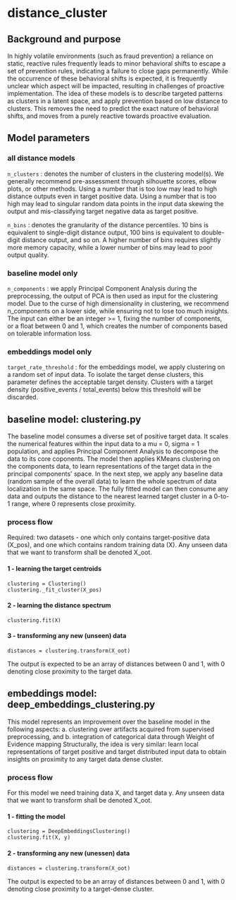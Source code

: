 # distance_cluster
## Background and purpose
In highly volatile environments (such as fraud prevention) a reliance on static, reactive rules frequently leads to minor behavioral shifts to escape a set of prevention rules, indicating a failure to close gaps permanently. While the occurrence of these behavioral shifts is expected, it is frequently unclear which aspect will be impacted, resulting in challenges of proactive implementation.
The idea of these models is to describe targeted patterns as clusters in a latent space, and apply prevention based on low distance to clusters. This removes the need to predict the exact nature of behavioral shifts, and moves from a purely reactive towards proactive evaluation.

## Model parameters
### all distance models
`n_clusters` : denotes the number of clusters in the clustering model(s). We generally recommend pre-assessment through silhouette scores, elbow plots, or other methods. Using a number that is too low may lead to high distance outputs even in target positive data. Using a number that is too high may lead to singular random data points in the input data skewing the output and mis-classifying target negative data as target positive.

`n_bins` : denotes the granularity of the distance percentiles. 10 bins is equivalent to single-digit distance output, 100 bins is equivalent to double-digit distance output, and so on. A higher number of bins requires slightly more memory capacity, while a lower number of bins may lead to poor output quality.
### baseline model only
`n_components` : we apply Principal Component Analysis during the preprocessing, the output of PCA is then used as input for the clustering model. Due to the curse of high dimensionality in clustering, we recommend n_components on a lower side, while ensuring not to lose too much insights. The input can either be an integer >= 1, fixing the number of components, or a float between 0 and 1, which creates the number of components based on tolerable information loss.
### embeddings model only
`target_rate_threshold` : for the embeddings model, we apply clustering on a random set of input data. To isolate the target dense clusters, this parameter defines the acceptable target density. Clusters with a target density (positive_events / total_events) below this threshold will be discarded.

## baseline model: clustering.py
The baseline model consumes a diverse set of positive target data. It scales the numerical features within the input data to a mu = 0, sigma = 1 population, and applies Principal Component Analysis to decompose the data to its core coponents.
The model then applies KMeans clustering on the components data, to learn representations of the target data in the principal components' space.
In the next step, we apply any baseline data (random sample of the overall data) to learn the whole spectrum of data localization in the same space.
The fully fitted model can then consume any data and outputs the distance to the nearest learned target cluster in a 0-to-1 range, where 0 represents close proximity.
### process flow
Required: two datasets - one which only contains target-positive data (X_pos), and one which contains random training data (X). Any unseen data that we want to transform shall be denoted X_oot.
#### 1 - learning the target centroids
```
clustering = Clustering()
clustering._fit_cluster(X_pos)
```
#### 2 - learning the distance spectrum
```
clustering.fit(X)
```
#### 3 - transforming any new (unseen) data
```
distances = clustering.transform(X_oot)
```
The output is expected to be an array of distances between 0 and 1, with 0 denoting close proximity to the target data. 

## embeddings model: deep_embeddings_clustering.py
This model represents an improvement over the baseline model in the following aspects:
a. clustering over artifacts acquired from supervised preprocessing, and
b. integration of categorical data through Weight of Evidence mapping
Structurally, the idea is very similar: learn local representations of target positive and target distributed input data to obtain insights on proximity to any target data dense cluster.
### process flow
For this model we need training data X, and target data y. Any unseen data that we want to transform shall be denoted X_oot.
#### 1 - fitting the model
```
clustering = DeepEmbeddingsClustering()
clustering.fit(X, y)
```
#### 2 - transforming any new (unessen) data
```
distances = clustering.transform(X_oot)
```
The output is expected to be an array of distances between 0 and 1, with 0 denoting close proximity to a target-dense cluster.
